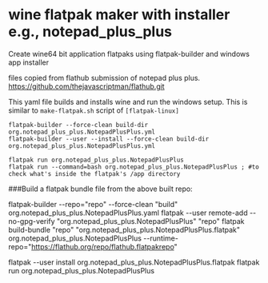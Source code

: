 # wine flatpak maker with installer e.g., notepad_plus_plus
Create wine64 bit application flatpaks using flatpak-builder and windows app installer

files copied from flathub submission of notepad plus plus.
https://github.com/thejavascriptman/flathub.git

This yaml file builds and installs wine and run the windows setup.
This is similar to `make-flatpak.sh` script of `[flatpak-linux]`

```
flatpak-builder --force-clean build-dir org.notepad_plus_plus.NotepadPlusPlus.yml 
flatpak-builder --user --install --force-clean build-dir org.notepad_plus_plus.NotepadPlusPlus.yml

flatpak run org.notepad_plus_plus.NotepadPlusPlus
flatpak run --command=bash org.notepad_plus_plus.NotepadPlusPlus ; #to check what's inside the flatpak's /app directory
```
###Build a flatpak bundle file from the above built repo:

flatpak-builder --repo="repo" --force-clean "build" org.notepad_plus_plus.NotepadPlusPlus.yaml
flatpak --user remote-add --no-gpg-verify "org.notepad_plus_plus.NotepadPlusPlus" "repo"
flatpak build-bundle "repo" "org.notepad_plus_plus.NotepadPlusPlus.flatpak" org.notepad_plus_plus.NotepadPlusPlus  --runtime-repo="https://flathub.org/repo/flathub.flatpakrepo"

flatpak --user install org.notepad_plus_plus.NotepadPlusPlus.flatpak
flatpak run org.notepad_plus_plus.NotepadPlusPlus
